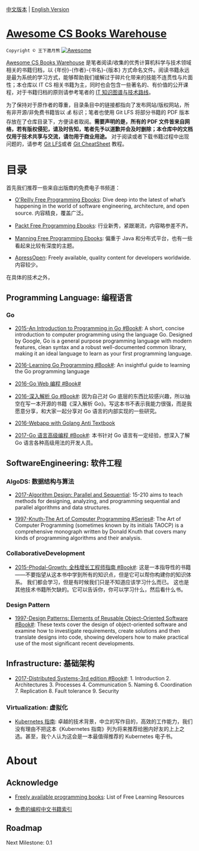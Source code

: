 [中文版本](./README.md) | [English Version](./README-en.md)

# [Awesome CS Books Warehouse](https://parg.co/UpB)

`Copyright © 王下邀月熊` [![Awesome](https://parg.co/UvS)](https://parg.co/UpB)

[Awesome CS Books Warehouse](https://parg.co/UpB) 是笔者阅读/收集的优秀计算机科学与技术领域相关的书籍归档，以 {年份}-{作者}-{书名}-{版本} 方式命名文件。阅读书籍永远是最为系统的学习方式，能够帮助我们缓解过于碎片化带来的技能不连贯性与片面性；本仓库以 IT CS 相关书籍为主，同时也会包含一些著名的、有价值的公开课程，对于书籍归档的原则请参考笔者的 [IT 知识图谱与技术路线](https://github.com/wxyyxc1992/Awesome-KnowledgeMap)。

为了保持对于原作者的尊重，目录条目中的链接都指向了发布网站/版权网站，所有非开源/非免费书籍皆以 :moneybag: 标识；笔者也使用 Git LFS 将部分书籍的 PDF 版本存放在了仓库目录下，方便读者取阅。**需要声明的是，所有的 PDF 文件皆来自网络，若有版权侵犯，请及时告知，笔者先予以道歉并会及时删除；本仓库中的文档仅用于技术共享与交流，请勿用于商业用途。** 对于阅读或者下载书籍过程中出现问题的，请参考 [Git LFS](https://git-lfs.github.com/)或者 [Git CheatSheet](https://parg.co/Uvc) 教程。

# 目录

首先我们推荐一些来自出版商的免费电子书频道：

* [O'Reilly Free Programming Ebooks](http://www.oreilly.com/programming/free/): Dive deep into the latest of what’s happening in the world of software engineering, architecture, and open source. 内容精良，覆盖广泛。

* [Packt Free Programming Ebooks](https://www.packtpub.com/packt/offers/free-learning?from=block): 行业新秀，紧跟潮流，内容略参差不齐。

* [Manning Free Programming Ebooks](http://freecontent.manning.com/free-ebooks/): 偏重于 Java 和分布式平台，也有一些看起来比较有深度的主题。

* [ApressOpen](https://www.apress.com/cn/apress-open/apressopen-titles): Freely available, quality content for developers worldwide. 内容较少。

在具体的技术之外，

## Programming Language: 编程语言

### Go

* [2015-An Introduction to Programming in Go #Book#](http://www.golang-book.com/): A short, concise introduction to computer programming using the language Go. Designed by Google, Go is a general purpose programming language with modern features, clean syntax and a robust well-documented common library, making it an ideal language to learn as your first programming language.

* [2016-Learning Go Programming #Book#](https://parg.co/b21): An insightful guide to learning the Go programming language

* [2016-Go Web 编程 #Book#](https://astaxie.gitbooks.io/build-web-application-with-golang/content/zh/)

* [2016-深入解析 Go #Book#](https://tiancaiamao.gitbooks.io/go-internals/content/zh/): 因为自己对 Go 底层的东西比较感兴趣，所以抽空在写一本开源的书籍《深入解析 Go》。写这本书不表示我能力很强，而是我愿意分享，和大家一起分享对 Go 语言的内部实现的一些研究。

- [2016-Webapp with Golang Anti Textbook](https://drive.wps.cn/view/l/576006e7ef6c4c4e8fe19663ded5e944)

* [2017-Go 语言高级编程 #Book#](https://parg.co/UMV): 本书针对 Go 语言有一定经验，想深入了解 Go 语言各种高级用法的开发人员。

## SoftwareEngineering: 软件工程

### AlgoDS: 数据结构与算法

* [2017-Algorithm Design: Parallel and Sequential](http://www.parallel-algorithms-book.com/): 15-210 aims to teach methods for designing, analyzing, and programming sequential and parallel algorithms and data structures.

- [1997-Knuth-The Art of Computer Programming #Series#](https://www-cs-faculty.stanford.edu/~knuth/taocp.html): The Art of Computer Programming (sometimes known by its initials TAOCP) is a comprehensive monograph written by Donald Knuth that covers many kinds of programming algorithms and their analysis.

### CollaborativeDevelopment

* [2015-Phodal-Growth: 全栈增长工程师指南 #Book#](https://github.com/phodal/growth-ebook): 这是一本指导性的书籍——不要指望从这本书中学到所有的知识点，但是它可以帮你构建你的知识体系。 我们都会学习，但是有时候我们只是不知道应该学习什么而已。 这也是其他技术书籍所欠缺的。它可以告诉你，你可以学习什么，然后看什么书。

### Design Pattern

* [1997-Design Patterns: Elements of Reusable Object-Oriented Software #Book#](https://parg.co/UyK): These texts cover the design of object-oriented software and examine how to investigate requirements, create solutions and then translate designs into code, showing developers how to make practical use of the most significant recent developments.

## Infrastructure: 基础架构

* [2017-Distributed Systems-3rd edition #Book#](https://parg.co/UeG): 1. Introduction 2. Architectures 3. Processes 4. Communication 5. Naming 6. Coordination 7. Replication 8. Fault tolerance 9. Security

### Virtualization: 虚拟化

* [Kubernetes 指南](http://www.infoq.com/cn/minibooks/Kubernetes-handbook): 卓越的技术背景，中立的写作目的，高效的工作能力，我们没有理由不把这本《Kubernetes 指南》列为将来推荐给圈内好友的上上之选。甚至，我个人认为这会是一本最值得推荐的 Kubernetes 电子书。

# About

## Acknowledge

* [Freely available programming books](https://github.com/EbookFoundation/free-programming-books): List of Free Learning Resources

* [免费的编程中文书籍索引](https://github.com/justjavac/free-programming-books-zh_CN)

## Roadmap

Next Milestone: 0.1
